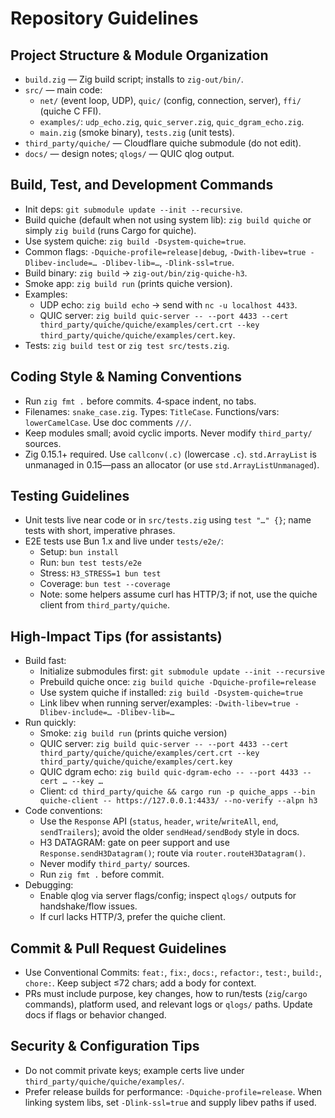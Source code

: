 # Repository Guidelines

## Project Structure & Module Organization
- `build.zig` — Zig build script; installs to `zig-out/bin/`.
- `src/` — main code:
  - `net/` (event loop, UDP), `quic/` (config, connection, server), `ffi/` (quiche C FFI).
  - `examples/`: `udp_echo.zig`, `quic_server.zig`, `quic_dgram_echo.zig`.
  - `main.zig` (smoke binary), `tests.zig` (unit tests).
- `third_party/quiche/` — Cloudflare quiche submodule (do not edit).
- `docs/` — design notes; `qlogs/` — QUIC qlog output.

## Build, Test, and Development Commands
- Init deps: `git submodule update --init --recursive`.
- Build quiche (default when not using system lib): `zig build quiche` or simply `zig build` (runs Cargo for quiche).
- Use system quiche: `zig build -Dsystem-quiche=true`.
- Common flags: `-Dquiche-profile=release|debug`, `-Dwith-libev=true -Dlibev-include=… -Dlibev-lib=…`, `-Dlink-ssl=true`.
- Build binary: `zig build` → `zig-out/bin/zig-quiche-h3`.
- Smoke app: `zig build run` (prints quiche version).
- Examples:
  - UDP echo: `zig build echo` → send with `nc -u localhost 4433`.
  - QUIC server: `zig build quic-server -- --port 4433 --cert third_party/quiche/quiche/examples/cert.crt --key third_party/quiche/quiche/examples/cert.key`.
- Tests: `zig build test` or `zig test src/tests.zig`.

## Coding Style & Naming Conventions
- Run `zig fmt .` before commits. 4‑space indent, no tabs.
- Filenames: `snake_case.zig`. Types: `TitleCase`. Functions/vars: `lowerCamelCase`. Use doc comments `///`.
- Keep modules small; avoid cyclic imports. Never modify `third_party/` sources.
- Zig 0.15.1+ required. Use `callconv(.c)` (lowercase `.c`). `std.ArrayList` is unmanaged in 0.15—pass an allocator (or use `std.ArrayListUnmanaged`).

## Testing Guidelines
- Unit tests live near code or in `src/tests.zig` using `test "…" {}`; name tests with short, imperative phrases.
 - E2E tests use Bun 1.x and live under `tests/e2e/`:
   - Setup: `bun install`
   - Run: `bun test tests/e2e`
   - Stress: `H3_STRESS=1 bun test`
   - Coverage: `bun test --coverage`
   - Note: some helpers assume curl has HTTP/3; if not, use the quiche client from `third_party/quiche`.

## High-Impact Tips (for assistants)
- Build fast:
  - Initialize submodules first: `git submodule update --init --recursive`
  - Prebuild quiche once: `zig build quiche -Dquiche-profile=release`
  - Use system quiche if installed: `zig build -Dsystem-quiche=true`
  - Link libev when running server/examples: `-Dwith-libev=true -Dlibev-include=… -Dlibev-lib=…`
- Run quickly:
  - Smoke: `zig build run` (prints quiche version)
  - QUIC server: `zig build quic-server -- --port 4433 --cert third_party/quiche/quiche/examples/cert.crt --key third_party/quiche/quiche/examples/cert.key`
  - QUIC dgram echo: `zig build quic-dgram-echo -- --port 4433 --cert … --key …`
  - Client: `cd third_party/quiche && cargo run -p quiche_apps --bin quiche-client -- https://127.0.0.1:4433/ --no-verify --alpn h3`
- Code conventions:
  - Use the `Response` API (`status`, `header`, `write`/`writeAll`, `end`, `sendTrailers`); avoid the older `sendHead/sendBody` style in docs.
  - H3 DATAGRAM: gate on peer support and use `Response.sendH3Datagram()`; route via `router.routeH3Datagram()`.
  - Never modify `third_party/` sources.
  - Run `zig fmt .` before commit.
- Debugging:
  - Enable qlog via server flags/config; inspect `qlogs/` outputs for handshake/flow issues.
  - If curl lacks HTTP/3, prefer the quiche client.

## Commit & Pull Request Guidelines
- Use Conventional Commits: `feat:`, `fix:`, `docs:`, `refactor:`, `test:`, `build:`, `chore:`. Keep subject ≤72 chars; add a body for context.
- PRs must include purpose, key changes, how to run/tests (`zig`/`cargo` commands), platform used, and relevant logs or `qlogs/` paths. Update docs if flags or behavior changed.

## Security & Configuration Tips
- Do not commit private keys; example certs live under `third_party/quiche/quiche/examples/`.
- Prefer release builds for performance: `-Dquiche-profile=release`. When linking system libs, set `-Dlink-ssl=true` and supply libev paths if used.
